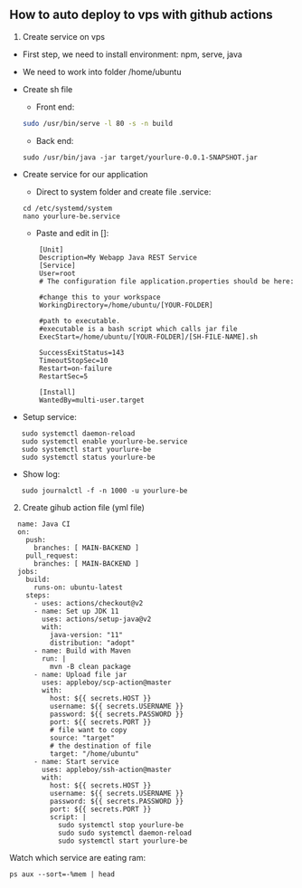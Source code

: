 ## How to auto deploy to vps with github actions

1. Create service on vps

  - First step, we need to install environment: npm, serve, java

  - We need to work into folder /home/ubuntu

  - Create sh file

    + Front end:
    ```sh
    sudo /usr/bin/serve -l 80 -s -n build
    ```
    + Back end:
    ```
    sudo /usr/bin/java -jar target/yourlure-0.0.1-SNAPSHOT.jar
    ```


  - Create service for our application

    + Direct to system folder and create file .service:
    ```
    cd /etc/systemd/system
    nano yourlure-be.service
    ```

    + Paste and edit in []:
    ```
        [Unit]
        Description=My Webapp Java REST Service
        [Service]
        User=root
        # The configuration file application.properties should be here:

        #change this to your workspace
        WorkingDirectory=/home/ubuntu/[YOUR-FOLDER]

        #path to executable. 
        #executable is a bash script which calls jar file
        ExecStart=/home/ubuntu/[YOUR-FOLDER]/[SH-FILE-NAME].sh

        SuccessExitStatus=143
        TimeoutStopSec=10
        Restart=on-failure
        RestartSec=5

        [Install]
        WantedBy=multi-user.target
    ```


   + Setup service:
   ```
      sudo systemctl daemon-reload
      sudo systemctl enable yourlure-be.service
      sudo systemctl start yourlure-be
      sudo systemctl status yourlure-be
   ```


   + Show log:
   ```
      sudo journalctl -f -n 1000 -u yourlure-be
   ```



2. Create gihub action file (yml file)
```
  name: Java CI
  on:
    push:
      branches: [ MAIN-BACKEND ]
    pull_request:
      branches: [ MAIN-BACKEND ]
  jobs:
    build:
      runs-on: ubuntu-latest
    steps:
      - uses: actions/checkout@v2
      - name: Set up JDK 11
        uses: actions/setup-java@v2
        with:
          java-version: "11"
          distribution: "adopt"
      - name: Build with Maven
        run: |
          mvn -B clean package
      - name: Upload file jar
        uses: appleboy/scp-action@master
        with:
          host: ${{ secrets.HOST }}
          username: ${{ secrets.USERNAME }}
          password: ${{ secrets.PASSWORD }}
          port: ${{ secrets.PORT }}
          # file want to copy
          source: "target"
          # the destination of file
          target: "/home/ubuntu"
      - name: Start service
        uses: appleboy/ssh-action@master
        with:
          host: ${{ secrets.HOST }}
          username: ${{ secrets.USERNAME }}
          password: ${{ secrets.PASSWORD }}
          port: ${{ secrets.PORT }}
          script: |
            sudo systemctl stop yourlure-be
            sudo sudo systemctl daemon-reload
            sudo systemctl start yourlure-be
```

Watch which service are eating ram:
```
ps aux --sort=-%mem | head
```
